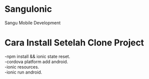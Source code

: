# SanguIonic
Sangu Mobile Development

# Cara Install Setelah Clone Project 

-npm install && ionic state reset.<br>
-cordova platform add android.<br>
-ionic resources.<br>
-ionic run android.
